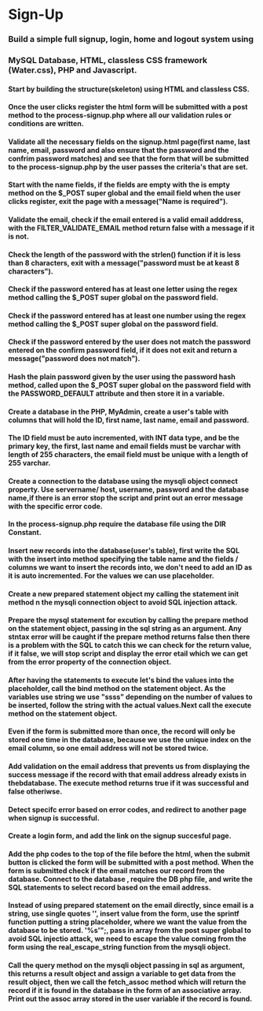 # Sign-Up
### Build a simple full signup, login, home and logout system using 

### MySQL Database, HTML,  classless CSS framework (Water.css), PHP and Javascript.

####  Start by building the structure(skeleton) using HTML and classless CSS.

#### Once the user clicks register the html form will be submitted with a post method to the process-signup.php where all our validation rules or conditions are written.

#### Validate all the necessary fields on the signup.html page(first name, last name, email, password and also ensure that the password and the confrim password matches) and see that the form that will be submitted to the process-signup.php by the user passes the criteria's that are set.

#### Start with the name fields, if the fields are empty with the is empty method on the $_POST super global and the email field when the user clicks register, exit the page with a message("Name is required").

#### Validate the email, check if the email entered is a valid email adddress, with the FILTER_VALIDATE_EMAIL method return false with a message if it is not.

#### Check the length of the password  with the strlen() function if it is less than 8 characters, exit with a message("password must be at keast 8 characters").

#### Check if the password entered has at least one letter using the regex method calling the $_POST super global on the password field.

#### Check if the password entered has at least one number using the regex method calling the $_POST super global on the password field.

#### Check if the password entered by the user does not match the password entered on the confirm password field, if it does not exit and return a message("password does not match").

#### Hash the plain password  given by the user using the password hash method, called upon the $_POST super global on the password field with the PASSWORD_DEFAULT attribute and  then store it in a variable.

#### Create a database in the PHP, MyAdmin, create a user's table with columns that will hold the ID, first name, last name, email and password.

#### The ID field must be auto incremented, with INT data type, and be the primary key, the first, last name  and email fields must be varchar with length of 255 characters, the email field must be unique with a length of 255 varchar.

#### Create a connection to the database using the mysqli object connect property. Use servername/ host, username, password and the database name,if there is an error stop the script and print out an error message with the specific error code.

#### In the process-signup.php require the database file using the __DIR__ Constant.

#### Insert new records into the database(user's table), first write the SQL with the insert into method specifying the table name and the fields / columns we want to insert the records into, we don't need to add an ID as it is auto incremented. For the values we can use placeholder.

#### Create a new prepared statement  object my calling the statement init method n the mysqli connection object to avoid SQL injection attack.

#### Prepare the mysql statement for excution by calling the prepare method on the statement object, passing in the sql string as an argument. Any stntax error will be caught  if the prepare method returns false then there is a problem with the SQL to catch this we can check for the return value, if it false, we will stop script and display the error etail which we can get from the error property of the connection object.

#### After having the statements to execute let's bind the values into the placeholder, call the bind method on the statement object. As the variables use string we use "ssss" depending on the number of values to be inserted, follow the string with the actual values.Next call the execute method on the statement object.

#### Even if the form is submitted more than once, the record will only be stored one time in the database, because we use the unique index on the email column, so one email address will not be stored twice.

#### Add validation on the email address that prevents us from displaying the success message if the record with that email address already exists in thebdatabase. The execute method returns true if it was successful and false otheriwse.

#### Detect specifc error based on error codes, and redirect to another page when signup is successful.

#### Create a login form, and add the link on the signup succesful page.

#### Add the php codes to the top of the file before the html, when the submit button is clicked the form will be submitted with a post method. When the form is submitted check if the email matches our record from the database. Connect to the database , require the DB php file, and write the SQL statements to select record based on the email address.

#### Instead of using prepared statement on the email directly, since email is a string, use single quotes '', insert value from the form, use the sprintf function putting a string placeholder, where we want the value from the database to be stored. '%s'";, pass in array from the post super global to avoid SQL injectio attack, we need to escape the value coming from the form using the real_escape_string function from the mysqli object.

#### Call the query method on the mysqli object passing in sql as argument, this returns a result object and assign a variable to get data from the result object, then we call the fetch_assoc method which will return the record if it is found in the database in the form of an associative array. Print out the assoc array stored in the user variable if the record is found.

